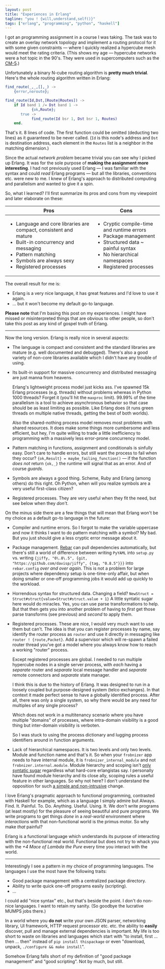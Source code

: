 ```yaml
---
layout: post
title: "Experiences in Erlang"
tagline: "you ! {will,understand,self()}"
tags: ["erlang", "programming", "python", "haskell"]
---
```


I got an programming assignment in a course I was taking. The task was
to create an overlay network topology and implement a routing protocol
for it with some given constraints — where I quickly realized a
hypercube mesh would meet the rating criteria. (This shows my age —
hypercube networks were a hot topic in the 90's. They were used in
supercomputers such as the [CM-5](http://en.wikipedia.org/wiki/Connection_Machine).)

Unfortunately a binary N-cube routing algorithm is **pretty much
trivial**. Here's the whole routing algorithm written in Erlang:

~~~ erlang
find_route(_,_,[],_) ->
    {error,noroute};

find_route(Id,Dst,[Route|Routes]) ->
    if Id band 1 /= Dst band 1 ->
            {ok,Route};
       true ->
            find_route(Id bsr 1, Dst bsr 1, Routes)
    end.
~~~

That's it. 8 lines of code. The first function could be omitted
(deducting two lines) as it guaranteed to be never called. (`Id` is
this node's address and `Dst` is destination address, each element in
the `Routes` list is a neighbor in the matching dimension.)

Since the actual *network problem* became trivial you can see why I
picked up Erlang. It was for the sole purpose of **making the
assignment more interesting**. I had not previously used Erlang — I
was familiar with the syntax and could *read* Erlang programs — but
all the libraries, conventions etc. were new to me. I knew of Erlang's
approach to distributed computing and parallelism and wanted to give
it a spin.

So, what I learned? I'll first summarize its pros and cons from my
viewpoint and later elaborate on these:

<table>
<thead>
<tr><th>Pros</th><th>Cons</th></tr>
</thead><tbody>
<tr><td>
<ul>
<li>Language and core libraries are compact, consistent and mature</li>
<li>Built-in concurrency and messaging</li>
<li>Pattern matching</li>
<li>Symbols are always sexy</li>
<li>Registered processes</li>
</ul>
</td>
<td>
<ul>
<li>Cryptic compile-time and runtime errors</li>
<li>Package management</li>
<li>Structured data ~ painful syntax</li>
<li>No hierarchical namespaces</li>
<li>Registered processes</li>
</ul>
</td></tr></tbody></table>

The overall result for me is:

* Erlang is a very nice language, it has great features and I'd love
  to use it again.
* … but it won't become my default go-to language.

**Please note** that I'm basing this post on my experiences. I might
have missed or misinterpreted things that are obvious to other people,
so don't take this post as any kind of gospel truth of Erlang.

----

Now the long version. Erlang is really nice in several aspects:

* The language is compact and consistent and the standard libraries
  are mature (e.g. well documented and debugged). There's also a good
  variety of non-core libraries available which I didn't have any
  trouble of using.

* Its built-in support for massive concurrency and distributed
  messaging are just manna from heavens.

  Erlang's lightweight process model just kicks ass. I've spawned 15k
  Erlang processes (e.g. threads) without problems whereas in Python
  1000 threads? Forget it (you'll hit the `maxproc` limit). 99.99% of
  the time parallelism is a tool to achieve asynchronous behavior so
  that case should be as least limiting as possible. Like Erlang does
  (it runs green threads on multiple native threads, getting the best
  of both worlds).

  Also the shared-nothing process model removes most problems with
  shared resources. It does make some things more cumbersome and less
  efficient, but hey, I'm quite willing to trade a little inefficiency
  to programming with a massively less error-prone concurrency model.

* Pattern matching in functions, assignment and conditionals is
  sinfully easy. Don't care to handle errors, but still want the
  process to fail when they occur? `{ok,Result} =
  maybe_failing_function()` — if the function *does not* return
  `{ok,_}` the runtime will signal that as an error. And of course
  *guards*.

* Symbols are always a good thing. Scheme, Ruby and Erlang (among
  others) do this right. Oh Python, when will you realize symbols are
  a very useful first-class citizen?

* Registered processes. They are very useful when they fit the need,
  but see below when they *don't*.

On the minus side there are a few things that will mean that Erlang
won't be my choice as a default go-to language in the future:

* Compiler and runtime errors. So I forgot to make the variable
  uppercase and now it thinks I want to do pattern matching with a
  symbol? My bad. But you just should give a less cryptic error
  message about it.

* Package management. [Rebar](https://github.com/rebar/rebar) can pull
  dependencies automatically, but there's still a world of difference
  between writing `PyYAML` into `setup.py` vs. writing `{jiffy,
  "0\.8\.5", {git, "https://github.com/davisp/jiffy", {tag,
  "0.8.5"}}}` into `rebar.config` *over and over again*. This is not a
  problem for large projects where dependency setup is one-time-only
  affair, but when doing smaller or one-off programming jobs it would
  add up quickly to the workload.

* Horrendous syntax for structured data. Changing a field? `NewStruct
  = Struct#struct{value=Struct#struct.value + 1}` A little syntatic
  sugar here would do miracles. Yes, you can use parse transformations
  to help. But that then gets you into another problem of having to
  *first* get those parse transforms (see previous) and *second* to
  apply them.

* Registered processes. These are nice, I would very much want to use
  them but can't. The idea is that you can register processes by name,
  say identify the router process as `router` and use it directly in
  messaging like `router ! {route,Packet}`. Add a supervisor which
  will re-spawn a failed router thread you've got a model where you
  always know how to reach a working "router" process.

  Except registered processes are global. I needed to run multiple
  hypercube nodes in a single server process, with *each* having a
  *separate* router and *separate* local message handler and
  *separate* remote connectors and *separate* state manager.

  I think this is due to the history of Erlang. It was designed to run
  in a loosely coupled but purpose-designed system (telco
  exchanges). In that context it made perfect sense to have a globally
  identified process. After all, there was only a single system, so
  why there would be any need for multiples of any single process?

  Which does not work in a multitenancy scenario where you have
  multiple "domains" of processes, where intra-domain visibility is a
  good thing but inter-domain visibility is verboten.

  So I was stuck to using the process dictionary and lugging process
  identifiers around in function arguments.

* Lack of hierarchical namespaces. It is two levels and only two
  levels. Module and function name and that's it. So when your
  `frobnizer` app needs to have internal module, it is
  `frobnizer_internal_module` and not
  `frobnizer.internal.module`. Module hierarchy and scoping isn't
  [only syntatic
  sugar](http://stackoverflow.com/questions/4503131/why-arent-erlang-packages-used)
  regardless what hard-core erlangistas say. I personally have found
  module hierarchy and its close ally, scoping rules a useful feature
  in other languages. So why not here? I don't understand the
  opposition for such [a simple and
  non-intrusive](http://www.erlang.se/workshop/2002/Carlsson.pdf)
  change.

I love Erlang's pragmatic approach to functional programming,
contrasted with Haskell for example, which as a language I simply
admire but
Always. Find. It. Painful. To. Do. Anything. Useful. Using. It. We
don't write programs (at least mostly) for the pleasure of seeing
beautiful and pure programs. We write programs to get things *done* in
a *real-world* environment where *interactions* with that
non-functional world is the primus motor. So why make *that* painful?

Erlang is a functional language which understands its purpose of
interacting with the non-functional real world. Functional but does
not try to whack you with the *+4 Mace of Lambda the Pure* every time
you interact with the world.

----

Interestingly I see a pattern in my choice of programming
languages. The languages I use the most have the following traits:

* Good package management with a centralized package directory.
* Ability to write quick one-off programs easily (scripting).
* …

I could add "nice syntax" etc., but that's beside the point. I don't
do non-nice languages. I want to retain my sanity. (So goodbye the
lucrative MUMPS jobs there.)

In a world where you **do not** write your own JSON parser, networking
library, UI framework, HTTP request processor etc. etc. the ability to
**easily** discover, pull and manage external dependencies is
important. My life is too short to waste on libraries and languages
which start with "to install, first … then … then" instead of `pip
install thispackage` or even "download, unpack, `./configure && make
install`".

Somehow Erlang falls short of my definition of "good package
management" and "good scripting". Not by much, but still.
